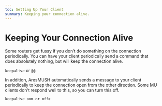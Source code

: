 ```yaml
---
toc: Setting Up Your Client
summary: Keeping your connection alive.
---
```

# Keeping Your Connection Alive

Some routers get fussy if you don't do something on the connection periodically.  You can have your client periodically send a command that does absolutely nothing, but will keep the connection alive.

`keepalive` or `@@`

In addition, AresMUSH automatically sends a message to your client periodically to keep the connection open from the other direction. Some MU clients don't respond well to this, so you can turn this off.

`keepalive <on or off>`
